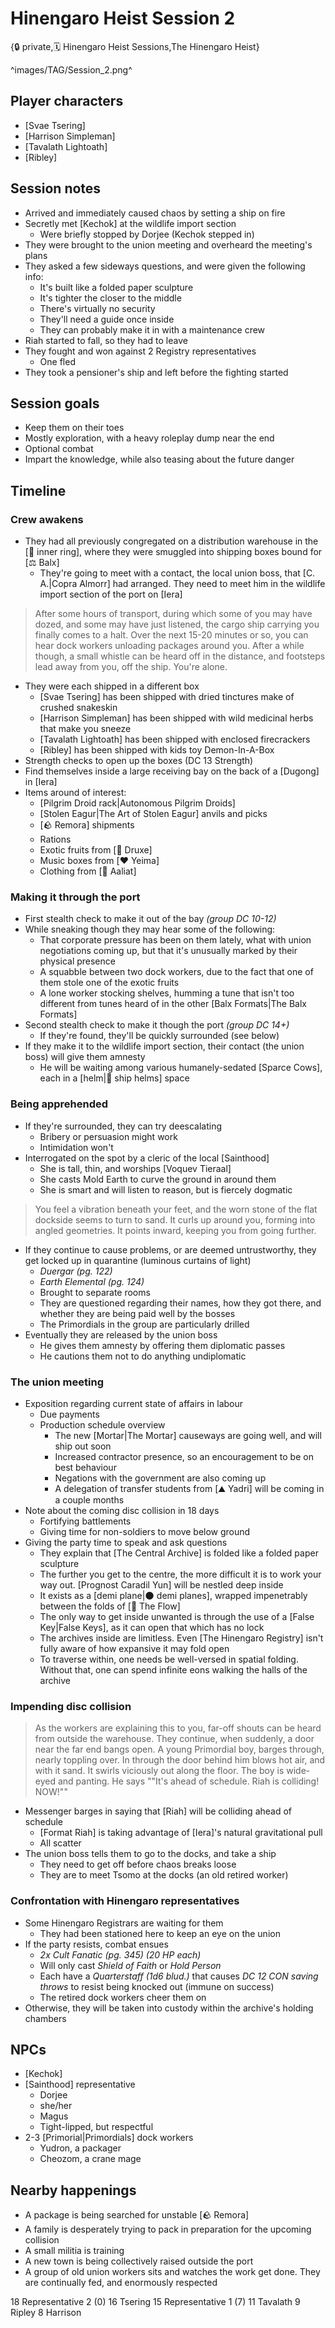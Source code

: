 # Hinengaro Heist Session 2

{🔒 private,🗓️ Hinengaro Heist Sessions,The Hinengaro Heist}

^images/TAG/Session_2.png^

## **Player characters**
- [Svae Tsering]
- [Harrison Simpleman]
- [Tavalath Lightoath]
- [Ribley]

## **Session notes**
- Arrived and immediately caused chaos by setting a ship on fire
- Secretly met [Kechok] at the wildlife import section
   - Were briefly stopped by Dorjee (Kechok stepped in)
- They were brought to the union meeting and overheard the meeting's plans
- They asked a few sideways questions, and were given the following info:
   - It's built like a folded paper sculpture
   - It's tighter the closer to the middle
   - There's virtually no security
   - They'll need a guide once inside
   - They can probably make it in with a maintenance crew
- Riah started to fall, so they had to leave
- They fought and won against 2 Registry representatives
   - One fled
- They took a pensioner's ship and left before the fighting started

## **Session goals**
- Keep them on their toes
- Mostly exploration, with a heavy roleplay dump near the end
- Optional combat
- Impart the knowledge, while also teasing about the future danger

## **Timeline**

### **Crew awakens**
- They had all previously congregated on a distribution warehouse in the [🔴 inner ring], where they were smuggled into shipping boxes bound for [⚖️ Balx]
   - They're going to meet with a contact, the local union boss, that [C. A.|Copra Almorr] had arranged. They need to meet him in the wildlife import section of the port on [Iera]

> After some hours of transport, during which some of you may have dozed, and some may have just listened, the cargo ship carrying you finally comes to a halt. Over the next 15-20 minutes or so, you can hear dock workers unloading packages around you. After a while though, a small whistle can be heard off in the distance, and footsteps lead away from you, off the ship. You're alone.

- They were each shipped in a different box
   - [Svae Tsering] has been shipped with dried tinctures make of crushed snakeskin
   - [Harrison Simpleman] has been shipped with wild medicinal herbs that make you sneeze
   - [Tavalath Lightoath] has been shipped with enclosed firecrackers
   - [Ribley] has been shipped with kids toy Demon-In-A-Box
- Strength checks to open up the boxes (DC 13 Strength)
- Find themselves inside a large receiving bay on the back of a [Dugong] in [Iera]
- Items around of interest:
   - [Pilgrim Droid rack|Autonomous Pilgrim Droids]
   - [Stolen Eagur|The Art of Stolen Eagur] anvils and picks
   - [🪨 Remora] shipments
   - Rations
   - Exotic fruits from [🌱 Druxe]
   - Music boxes from [❤️ Yeima]
   - Clothing from [🐐 Aaliat]

### **Making it through the port**

- First stealth check to make it out of the bay *(group DC 10-12)*
- While sneaking though they may hear some of the following:
   - That corporate pressure has been on them lately, what with union negotiations coming up, but that it's unusually marked by their physical presence
   - A squabble between two dock workers, due to the fact that one of them stole one of the exotic fruits
   - A lone worker stocking shelves, humming a tune that isn't too different from tunes heard of in the other [Balx Formats|The Balx Formats]
- Second stealth check to make it though the port *(group DC 14+)*
   - If they're found, they'll be quickly surrounded (see below)
- If they make it to the wildlife import section, their contact (the union boss) will give them amnesty
   - He will be waiting among various humanely-sedated [Sparce Cows], each in a [helm|🧢 ship helms] space

### **Being apprehended**

- If they're surrounded, they can try deescalating
   - Bribery or persuasion might work
   - Intimidation won't
- Interrogated on the spot by a cleric of the local [Sainthood]
   - She is tall, thin, and worships [Voquev Tieraal]
   - She casts Mold Earth to curve the ground in around them
   - She is smart and will listen to reason, but is fiercely dogmatic

> You feel a vibration beneath your feet, and the worn stone of the flat dockside seems to turn to sand. It curls up around you, forming into angled geometries. It points inward, keeping you from going further.

- If they continue to cause problems, or are deemed untrustworthy, they get locked up in quarantine (luminous curtains of light)
   - *Duergar (pg. 122)*
   - *Earth Elemental (pg. 124)*
   - Brought to separate rooms
   - They are questioned regarding their names, how they got there, and whether they are being paid well by the bosses
   - The Primordials in the group are particularly drilled
- Eventually they are released by the union boss
   - He gives them amnesty by offering them diplomatic passes
   - He cautions them not to do anything undiplomatic

### **The union meeting**

- Exposition regarding current state of affairs in labour
   - Due payments
   - Production schedule overview
      - The new [Mortar|The Mortar] causeways are going well, and will ship out soon
      - Increased contractor presence, so an encouragement to be on best behaviour
      - Negations with the government are also coming up
      - A delegation of transfer students from [⛰️ Yadri] will be coming in a couple months
- Note about the coming disc collision in 18 days
   - Fortifying battlements
   - Giving time for non-soldiers to move below ground
- Giving the party time to speak and ask questions
   - They explain that [The Central Archive] is folded like a folded paper sculpture
   - The further you get to the centre, the more difficult it is to work your way out. [Prognost Caradil Yun] will be nestled deep inside
   - It exists as a [demi plane|🌑 demi planes], wrapped impenetrably between the folds of  [🌌 The Flow]
   - The only way to get inside unwanted is through the use of a [False Key|False Keys], as it can open that which has no lock
   - The archives inside are limitless. Even [The Hinengaro Registry] isn't fully aware of how expansive it may fold open
   - To traverse within, one needs be well-versed in spatial folding. Without that, one can spend infinite eons walking the halls of the archive

### **Impending disc collision**

> As the workers are explaining this to you, far-off shouts can be heard from outside the warehouse. They continue, when suddenly, a door near the far end bangs open. A young Primordial boy, barges through, nearly toppling over. In through the door behind him blows hot air, and with it sand. It swirls viciously out along the floor. The boy is wide-eyed and panting. He says ""It's ahead of schedule. Riah is colliding! NOW!""

- Messenger barges in saying that [Riah] will be colliding ahead of schedule
   - [Format Riah] is taking advantage of [Iera]'s natural gravitational pull
   - All scatter
- The union boss tells them to go to the docks, and take a ship
   - They need to get off before chaos breaks loose
   - They are to meet Tsomo at the docks (an old retired worker)

### **Confrontation with Hinengaro representatives**

- Some Hinengaro Registrars are waiting for them
   - They had been stationed here to keep an eye on the union
- If the party resists, combat ensues
   - *2x Cult Fanatic (pg. 345) (20 HP each)*
   - Will only cast *Shield of Faith* or *Hold Person*
   - Each have a *Quarterstaff (1d6 blud.)* that causes *DC 12 
CON saving throws* to resist being knocked out (immune on success)
   - The retired dock workers cheer them on
- Otherwise, they will be taken into custody within the archive's holding chambers

## **NPCs**
- [Kechok]
- [Sainthood] representative
   - Dorjee
   - she/her
   - Magus
   - Tight-lipped, but respectful
- 2-3 [Primorial|Primordials] dock workers
   - Yudron, a packager
   - Cheozom, a crane mage

## **Nearby happenings**
- A package is being searched for unstable [🪨 Remora]
- A family is desperately trying to pack in preparation for the upcoming collision
- A small militia is training
- A new town is being collectively raised outside the port
- A group of old union workers sits and watches the work get done. They are continually fed, and enormously respected

18 Representative 2 (0)
16 Tsering
15 Representative 1 (7)
11 Tavalath
9 Ripley
8 Harrison
